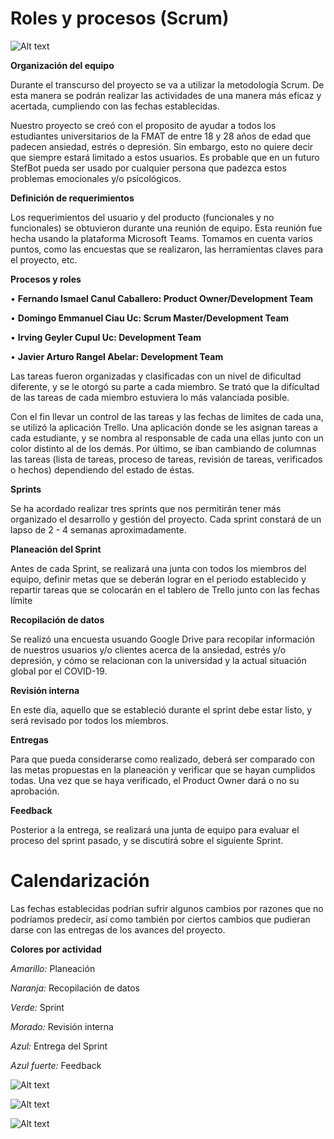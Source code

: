 # Roles y procesos (Scrum)

![Alt text](https://github.com/Fismael18/StefBot/blob/main/Imagenes%20StefBot/12.jpg)

**Organización del equipo**

Durante el transcurso del proyecto se va a utilizar la metodología Scrum. De esta manera se podrán realizar las actividades de una manera más eficaz y acertada, cumpliendo con las fechas establecidas.

Nuestro proyecto se creó con el proposito de ayudar a todos los estudiantes universitarios de la FMAT de entre 18 y 28 años de edad que padecen ansiedad, estrés o depresión. Sin embargo, esto no quiere decir que siempre estará limitado a estos usuarios. Es probable que en un futuro StefBot pueda ser usado por cualquier persona que padezca estos problemas emocionales y/o psicológicos.

**Definición de requerimientos**

Los requerimientos del usuario y del producto (funcionales y no funcionales) se obtuvieron durante una reunión de equipo. Esta reunión fue hecha usando la plataforma Microsoft Teams. Tomamos en cuenta varios puntos, como las encuestas que se realizaron, las herramientas claves para el proyecto, etc.

**Procesos y roles**

• **Fernando Ismael Canul Caballero: Product Owner/Development Team**

• **Domingo Emmanuel Ciau Uc: Scrum Master/Development Team**

• **Irving Geyler Cupul Uc: Development Team**

• **Javier Arturo Rangel Abelar: Development Team**

Las tareas fueron organizadas y clasificadas con un nivel de dificultad diferente, y se le otorgó su parte a cada miembro. Se trató que la difícultad de las tareas de cada miembro estuviera lo más valanciada posible. 

Con el fin llevar un control de las tareas y las fechas de limites de cada una, se utilizó la aplicación Trello. Una aplicación donde se les asignan tareas a cada estudiante, y se nombra al responsable de cada una ellas junto con un color distinto al de los demás. Por último, se iban cambiando de columnas las tareas (lista de tareas, proceso de tareas, revisión de tareas, verificados o hechos) dependiendo del estado de éstas.

**Sprints**

Se ha acordado realizar tres sprints que nos permitirán tener más organizado el desarrollo y gestión del proyecto. Cada sprint constará de un lapso de 2 - 4 semanas aproximadamente.

**Planeación del Sprint**

Antes de cada Sprint, se realizará una junta con todos los miembros del equipo, definir metas que se deberán lograr en el periodo establecido y repartir tareas que se colocarán en el tablero de Trello junto con las fechas límite

**Recopilación de datos**

Se realizó una encuesta usuando Google Drive para recopilar información de nuestros usuarios y/o clientes acerca de la ansiedad, estrés y/o depresión, y cómo se relacionan con la universidad y la actual situación global por el COVID-19.

**Revisión interna**

En este día, aquello que se estableció durante el sprint debe estar listo, y será revisado por todos los miembros.

**Entregas**

Para que pueda considerarse como realizado, deberá ser comparado con las metas propuestas en la planeación y verificar que se hayan cumplidos todas. Una vez que se haya verificado, el Product Owner dará o no su aprobación.

**Feedback**

Posterior a la entrega, se realizará una junta de equipo para evaluar el proceso del sprint pasado, y se discutirá sobre el siguiente Sprint.

# Calendarización

Las fechas establecidas podrían sufrir algunos cambios por razones que no podríamos predecir, así como también por ciertos cambios que pudieran darse con las entregas de los avances del proyecto.

**Colores por actividad**

*Amarillo:* Planeación

*Naranja:* Recopilación de datos

*Verde:* Sprint

*Morado:* Revisión interna

*Azul:* Entrega del Sprint

*Azul fuerte:* Feedback

![Alt text](https://github.com/Fismael18/StefBot/blob/main/Imagenes%20StefBot/Cal%2001.jpg)

![Alt text](https://github.com/Fismael18/StefBot/blob/main/Imagenes%20StefBot/Cal%2002.jpg)

![Alt text](https://github.com/Fismael18/StefBot/blob/main/Imagenes%20StefBot/Cal%2003.jpg)
